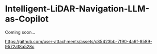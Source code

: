 # Intelligent-LiDAR-Navigation-LLM-as-Copilot
Coming soon...



https://github.com/user-attachments/assets/c85423bb-7f90-4a6f-8589-9572a18a528c


